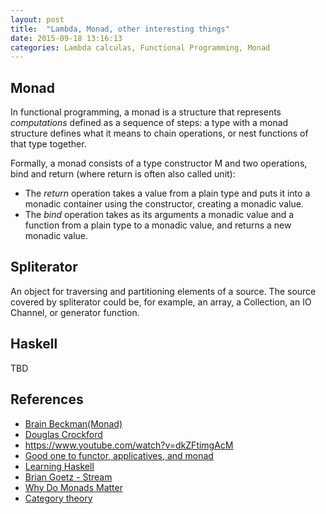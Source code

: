 ```yaml
---
layout: post
title:  "Lambda, Monad, other interesting things"
date: 2015-09-18 13:16:13
categories: Lambda calculas, Functional Programming, Monad
---
```


## Monad
In functional programming, a monad is a structure that represents _computations_ defined as a sequence of steps: a type with a monad structure defines what it means to chain operations, or nest functions of that type together.

Formally, a monad consists of a type constructor M and two operations, bind and return (where return is often also called unit):

- The _return_ operation takes a value from a plain type and puts it into a monadic container using the constructor, creating a monadic value.
- The _bind_ operation takes as its arguments a monadic value and a function from a plain type to a monadic value, and returns a new monadic value.


## Spliterator

An object for traversing and partitioning elements of a source. The source covered by spliterator could be, for example, an array, a Collection, an IO Channel, or generator function.

## Haskell
TBD




## References
- [Brain Beckman(Monad)](https://www.youtube.com/watch?v=ZhuHCtR3xq8)
- [Douglas Crockford](https://www.youtube.com/watch?v=dkZFtimgAcM)
- https://www.youtube.com/watch?v=dkZFtimgAcM
- [Good one to functor, applicatives, and monad](http://adit.io/posts/2013-04-17-functors,_applicatives,_and_monads_in_pictures.html)
- [Learning Haskell](http://learnyouahaskell.com/chapters)
- [Brian Goetz - Stream](http://www.ibm.com/developerworks/library/j-java-streams-1-brian-goetz/index.html)
- [Why Do Monads Matter](https://cdsmith.wordpress.com/2012/04/18/why-do-monads-matter/)
- [Category theory](https://en.wikibooks.org/wiki/Haskell/Category_theory)





